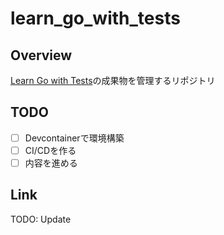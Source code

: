 # learn_go_with_tests

## Overview
[Learn Go with Tests](https://andmorefine.gitbook.io/learn-go-with-tests)の成果物を管理するリポジトリ

## TODO
- [ ] Devcontainerで環境構築
- [ ] CI/CDを作る
- [ ] 内容を進める

## Link
TODO: Update